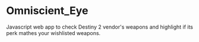 # Omniscient_Eye
Javascript web app to check Destiny 2 vendor's weapons and highlight if its perk mathes your wishlisted weapons.
